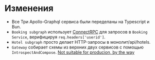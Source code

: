 # Изменения

* Все Три Apollo-Graphql сервиса были переделаны на Typescript и Bun.
* `Booking subgraph` использует [ConnectRPC](https://connectrpc.com/) для запросов в `Booking Service`, верифицируя `req.headers['userid']`.
* `Hotel subgraph` просто делает HTTP-запросы в монолит/api/hotels.
* `Gateway` собирает схемы из верхних двух сервисов с помощью `IntrospectAndCompose`. [Not suitable for producion, by the way](https://www.apollographql.com/docs/apollo-server/using-federation/apollo-gateway-setup#composing-subgraphs-with-introspectandcompose)
